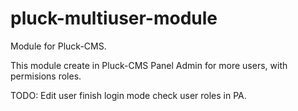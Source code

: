 pluck-multiuser-module
======================

Module for Pluck-CMS.

This module create in Pluck-CMS Panel Admin for more users, with permisions roles.

TODO:
Edit user
finish login mode
check user roles in PA.
